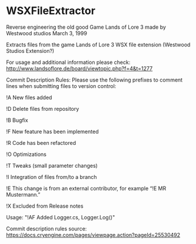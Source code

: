 # WSXFileExtractor
Reverse engineering the old good Game Lands of Lore 3 made by Westwood studios March 3, 1999

Extracts files from the game Lands of Lore 3 WSX file extension (Westwood Studios Extension?)

For usage and additional information please check:
http://www.landsoflore.de/board/viewtopic.php?f=4&t=1277

Commit Description Rules:
Please use the following prefixes to comment lines when submitting files to version control:

!A New files added

!D Delete files from repository

!B Bugfix

!F New feature has been implemented

!R Code has been refactored

!O Optimizations

!T Tweaks (small parameter changes)

!I Integration of files from/to a branch

!E This change is from an external contributor, for example “!E MR Mustermann.”

!X Excluded from Release notes 

Usage: "!AF Added Logger.cs, Logger.Log()"

Commit description rules source: https://docs.cryengine.com/pages/viewpage.action?pageId=25530492

